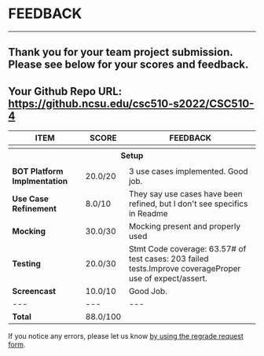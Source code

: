 # FEEDBACK
---
Thank you for your team project submission.                  Please see below for your scores and feedback.
---
## Your Github Repo URL: https://github.ncsu.edu/csc510-s2022/CSC510-4 
| ITEM | SCORE | FEEDBACK |
| --- | --- | --- |
| <tr><th colspan=3> Setup </th></tr> |
| **BOT Platform Implmentation** | 20.0/20 | 3 use cases implemented. Good job. |
| **Use Case Refinement** | 8.0/10 | They say use cases have been refined, but I don't see specifics in Readme |
| **Mocking** | 30.0/30 | Mocking present and properly used |
| **Testing** | 20.0/30 | Stmt Code coverage: 63.57# of test cases: 203 failed tests.Improve coverageProper use of expect/assert. |
| **Screencast** | 10.0/10 | Good Job. |
| --- | --- | --- |
| **Total** | 88.0/100 |  |

If you notice any errors, please let us know [by using the regrade request form](https://github.ncsu.edu/CSC-510/Course/blob/main/README.md#homeworkproject-regrade-requests).

